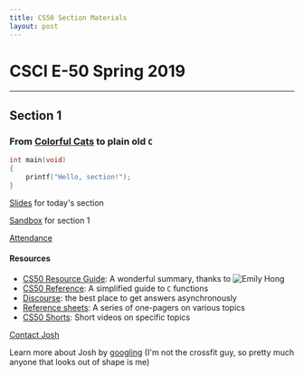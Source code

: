```yaml
---
title: CS50 Section Materials
layout: post
---
```



# CSCI E-50 Spring 2019

***

## Section 1

### From [**C**olorful **C**ats](scratch.mit.edu) to plain old `C`

```C
int main(void)
{
    printf("Hello, section!");
}
```

[Slides](https://docs.google.com/presentation/d/1-cHEmUAWGQ6z9_lM5xYrmzClZ4aGNXc9pz8Zy8IxYQw/edit?usp=sharing) for today's section

[Sandbox](http://bit.ly/2GxHVGA) for section 1

[Attendance](https://docs.google.com/forms/d/e/1FAIpQLSd4skycpQnoi8WfxsyrSehdJ_jG9a3u_sSUyfmTFpmlWO3M6Q/viewform?usp=sf_link)

#### Resources

* [CS50 Resource Guide](https://cs50.harvard.edu/extension/2019/spring/guide.pdf): A wonderful summary, thanks to ![Emily Hong](https://cdn.cs50.net/2018/fall/video_projects/staff_gifs/gifs/Emily-Hong.gif)
* [CS50 Reference](https://reference.cs50.net/): A simplified guide to `C` functions
* [Discourse](https://discourse.cs50.net/c/cs50-2019-spring): the best place to get answers asynchronously
* [Reference sheets](https://drive.google.com/open?id=1WgsqoeDJ4v3ywVF8LqtUXE0KS0tEO4vU): A series of one-pagers on various topics
* [CS50 Shorts](https://www.youtube.com/playlist?list=PLhQjrBD2T381k8ul4WQ8SQ165XqY149WW): Short videos on specific topics

[Contact Josh](mailto:cs50@jrsacher.com)

Learn more about Josh by [googling](https://www.google.com/search?q=Joshua+Sacher) (I'm not the crossfit guy, so pretty much anyone that looks out of shape is me)
